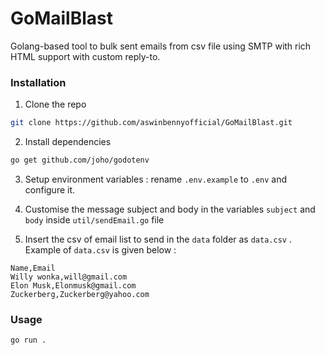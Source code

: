 # GoMailBlast
Golang-based tool to bulk sent emails from csv file using SMTP with rich HTML support with custom reply-to.  


### Installation

1. Clone the repo
```bash
git clone https://github.com/aswinbennyofficial/GoMailBlast.git
```

2. Install dependencies
```bash
go get github.com/joho/godotenv
```

3. Setup environment variables : rename `.env.example` to `.env` and configure it.


4. Customise the message subject and body in the variables `subject` and `body` inside `util/sendEmail.go` file

5. Insert the csv of email list to send in the `data` folder as `data.csv` . Example of `data.csv` is given below : 
```csv
Name,Email
Willy wonka,will@gmail.com
Elon Musk,Elonmusk@gmail.com
Zuckerberg,Zuckerberg@yahoo.com
```

### Usage

```bash
go run .
```